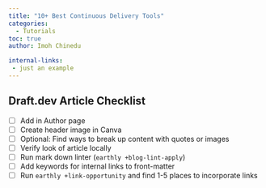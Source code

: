 ```yaml
---
title: "10+ Best Continuous Delivery Tools"
categories:
  - Tutorials
toc: true
author: Imoh Chinedu

internal-links:
 - just an example
---
```

## Draft.dev Article Checklist

- [ ] Add in Author page
- [ ] Create header image in Canva
- [ ] Optional: Find ways to break up content with quotes or images
- [ ] Verify look of article locally
- [ ] Run mark down linter (`earthly +blog-lint-apply`)
- [ ] Add keywords for internal links to front-matter
- [ ] Run `earthly +link-opportunity` and find 1-5 places to incorporate links
